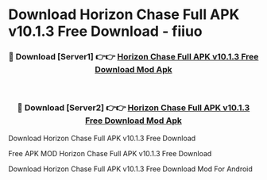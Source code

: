 # Download Horizon Chase Full APK v10.1.3 Free Download - fiiuo



<div align="center">
<h3>🔴 Download [Server1] 👉👉 <a href="https://momento.my/?title=Horizon_Chase_Full_APK_v10.1.3_Free_Download">Horizon Chase Full APK v10.1.3 Free Download Mod Apk</a></h3><br>

<h3>🔴 Download [Server2] 👉👉 <a href="https://momento.my/?title=Horizon_Chase_Full_APK_v10.1.3_Free_Download">Horizon Chase Full APK v10.1.3 Free Download Mod Apk</a></h3>
</div>



Download Horizon Chase Full APK v10.1.3 Free Download 

Free APK MOD Horizon Chase Full APK v10.1.3 Free Download 

Download Horizon Chase Full APK v10.1.3 Free Download Mod For Android
